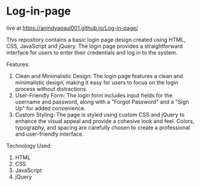 # Log-in-page
live at https://anindyapaul001.github.io/Log-in-page/

This repository contains a basic login page design created using HTML, CSS, JavaScript and jQuery. The login page provides a straightforward interface for users to enter their credentials and log in to the system.

Features:
1. Clean and Minimalistic Design: The login page features a clean and minimalistic design, making it easy for users to focus on the login process without distractions.
2. User-Friendly Form: The login form includes input fields for the username and password, along with a "Forgot Password" and a "Sign Up" for added convenience.
3. Custom Styling: The page is styled using custom CSS and jQuery to enhance the visual appeal and provide a cohesive look and feel. Colors, typography, and spacing are carefully chosen to 
   create a professional and user-friendly interface.

Technology Used:
1. HTML
2. CSS
3. JavaScript
4. jQuery

